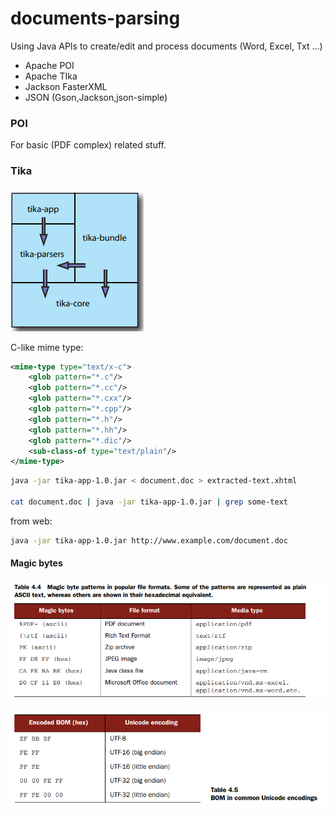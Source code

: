 # documents-parsing

Using Java APIs to create/edit and process documents (Word, Excel, Txt ...)

* Apache POI
* Apache TIka
* Jackson FasterXML
* JSON (Gson,Jackson,json-simple)

### POI

For basic (PDF complex) related stuff.

### Tika

![img.png](img.png)

C-like mime type:
```xml
<mime-type type="text/x-c">
    <glob pattern="*.c"/>
    <glob pattern="*.cc"/>
    <glob pattern="*.cxx"/>
    <glob pattern="*.cpp"/>
    <glob pattern="*.h"/>
    <glob pattern="*.hh"/>
    <glob pattern="*.dic"/>
    <sub-class-of type="text/plain"/>
</mime-type>
```

```zsh
java -jar tika-app-1.0.jar < document.doc > extracted-text.xhtml

cat document.doc | java -jar tika-app-1.0.jar | grep some-text
```

from web:

```bash
java -jar tika-app-1.0.jar http://www.example.com/document.doc
```

#### Magic bytes
![img_1.png](img_1.png)

![img_2.png](img_2.png)

